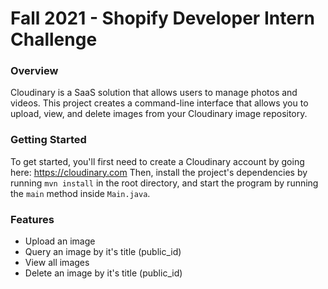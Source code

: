 # Fall 2021 - Shopify Developer Intern Challenge

### Overview 
Cloudinary is a SaaS solution that allows users to manage photos and videos. This project creates a command-line interface that allows you to upload, view, and delete images from your Cloudinary image repository. 

### Getting Started
To get started, you'll first need to create a Cloudinary account by going here: https://cloudinary.com 
Then, install the project's dependencies by running `mvn install` in the root directory, and start the program by running the `main` method inside `Main.java`.

### Features
- Upload an image
- Query an image by it's title (public_id)
- View all images
- Delete an image by it's title (public_id)


